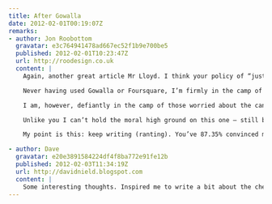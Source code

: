```yaml
---
title: After Gowalla
date: 2012-02-01T00:19:07Z
remarks:
- author: Jon Roobottom
  gravatar: e3c764941478ad667ec52f1b9e700be5
  published: 2012-02-01T10:23:47Z
  url: http://roodesign.co.uk
  content: |
    Again, another great article Mr Lloyd. I think your policy of “just post it” is really working out for you.

    Never having used Gowalla or Foursquare, I’m firmly in the camp of those who don’t get why anyone would bother – but, as their success shows – people obviously do.

    I am, however, defiantly in the camp of those worried about the cancer-like growth of Facebook and it’s underhand methods of buying up everyone in sight and their use of tracking cookies on every site they can get their grubby little hands on.

    Unlike you I can’t hold the moral high ground on this one – still being a Facebook user myself. One day, I hope to cut out that particular nasty little habit. But that doesn’t mean I don’t support your ideals.

    My point is this: keep writing (ranting). You’ve 87.35% convinced me that I should delete my facebook account.

- author: Dave
  gravatar: e20e3891584224df4f8ba772e91fe12b
  published: 2012-02-03T11:34:19Z
  url: http://davidnield.blogspot.com
  content: |
    Some interesting thoughts. Inspired me to write a bit about the check-in: <http://davidnield.blogspot.com/2012/02/check-ins-whats-point.html>.
---
```

